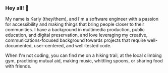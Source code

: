 ### Hey all! 👋

My name is Karly (they/them), and I'm a software engineer with a passion for accessibility and making things that bring people closer to their communities. I have a background in multimedia production, public education, and digital preservation, and love leveraging my creative, communications-focused background towards projects that require well-documented, user-centered, and well-tested code. 

When I'm not coding, you can find me on a hiking trail, at the local climbing gym, practicing mutual aid, making music, whittling spoons, or sharing food with friends.
